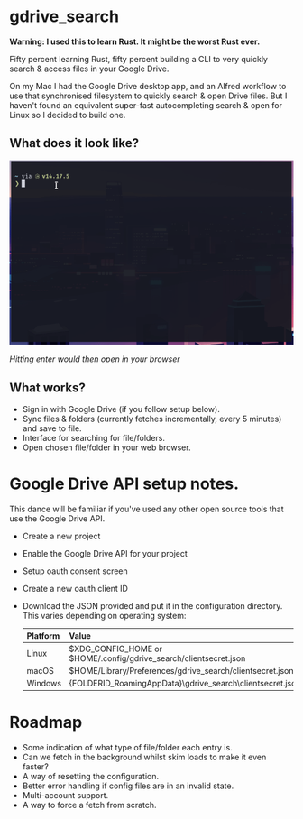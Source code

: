 # gdrive_search

**Warning: I used this to learn Rust. It might be the worst Rust ever.**

Fifty percent learning Rust, fifty percent building a CLI to very quickly
search & access files in your Google Drive.

On my Mac I had the Google Drive desktop app, and an Alfred workflow to use
that synchronised filesystem to quickly search & open Drive files. But I
haven't found an equivalent super-fast autocompleting search & open for Linux
so I decided to build one.

## What does it look like?

![demo](docs/gdrive_search_demo.gif)

_Hitting enter would then open in your browser_

## What works?

 - Sign in with Google Drive (if you follow setup below).
 - Sync files & folders (currently fetches incrementally, every 5 minutes) and
   save to file.
 - Interface for searching for file/folders.
 - Open chosen file/folder in your web browser.

# Google Drive API setup notes.

This dance will be familiar if you've used any other open source tools that
use the Google Drive API.

 - Create a new project
 - Enable the Google Drive API for your project
 - Setup oauth consent screen
 - Create a new oauth client ID
 - Download the JSON provided and put it in the configuration directory. This
   varies depending on operating system:
   
   |Platform | Value                                                             | Example                                                      |
   |---------|-----------------------------------                                |--------------------------------------------------------------|
   |Linux    | $XDG_CONFIG_HOME or $HOME/.config/gdrive_search/clientsecret.json | /home/alice/.config/gdrive_search/clientsecret.json              |
   |macOS    | $HOME/Library/Preferences/gdrive_search/clientsecret.json         | /Users/Alice/Library/Preferences/gdrive_search/clientsecret.json |
   |Windows  | {FOLDERID_RoamingAppData}\gdrive_search\clientsecret.json         | C:\Users\Alice\AppData\Roaming\gdrive_search\clientsecret.json   |

# Roadmap

 - Some indication of what type of file/folder each entry is.
 - Can we fetch in the background whilst skim loads to make it even faster?
 - A way of resetting the configuration.
 - Better error handling if config files are in an invalid state.
 - Multi-account support.
 - A way to force a fetch from scratch.
